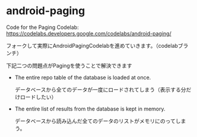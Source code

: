# android-paging
Code for the Paging Codelab: https://codelabs.developers.google.com/codelabs/android-paging/

フォークして実際にAndroidPagingCodelabを進めていきます。（codelabブランチ）

下記二つの問題点がPagingを使うことで解決できます

* The entire repo table of the database is loaded at once.

  データベースから全てのデータが一度にロードされてしまう（表示する分だけロードしたい）
  
* The entire list of results from the database is kept in memory.

  データベースから読み込んだ全てのデータのリストがメモリにのってしまう。
